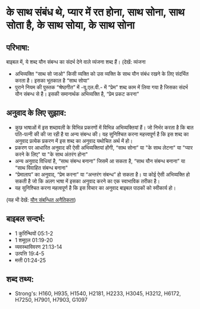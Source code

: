# के साथ संबंध थे, प्यार में रत होना, साथ सोना, साथ सोता है, के साथ सोया, के साथ सोना #  

## परिभाषा: ##

बाइबल में, ये शब्द यौन संबन्ध का संदर्भ देने वाले व्यंजना शब्द हैं। (देखें:    व्यंजना  

* अभिव्यक्ति "साथ सो जाओ" किसी व्यक्ति को उस व्यक्ति के साथ यौन संबंध रखने के लिए संदर्भित करता है। इसका भूतकाल है “साथ सोया”
* पुराने नियम की पुस्तक “श्रेष्ठगीत” में -यू.एल.वी.- में “प्रेम” शब्द काम में लिया गया है जिसका संदर्भ यौन संबन्ध से है। इसकी समानार्थक अभिव्यक्ति है, “प्रेम प्रकट करना”

## अनुवाद के लिए सुझाव: ##

* कुछ भाषाओं में इस शब्दावली के विभिन्न प्रकरणों में विभिन्न अभिव्यक्तियां हैं। जो निर्भर करता है कि बात पति-पत्नी की की जा रही है या अन्य संबन्ध की। यह सुनिश्चित करना महत्त्वपूर्ण है कि इस शब्द का अनुवाद प्रत्येक प्रकरण में इस शब्द का अनुवाद यथोचित अर्थ में हो।
* प्रकरण पर आधारित अनुवाद की ऐसी अभिव्यक्तियां होंगी, “साथ सोना”  या "के साथ लेटना" या "प्यार करने के लिए" या "के साथ अंतरंग होना"
* अन्य अनुवाद विधियां है, “साथ संबन्ध बनाना” जिसमें आ सकता है, “साथ यौन संबन्ध बनाना” या “साथ विवाहित संबन्ध बनाना"
* “प्रेमालाप” का अनुवाद, “प्रेम करना” या “अन्तरंग संबन्ध” हो सकता है। या कोई ऐसी अभिव्यक्ति हो सकती है जो कि अलग भाषा में इसका अनुवाद करने का एक स्वाभाविक तरीका है।
* यह सुनिश्चित करना महत्वपूर्ण है कि इस विचार का अनुवाद बाइबल पाठकों को स्वीकार्य हो।

(यह भी देखें: [यौन संबन्धित अनैतिकता](../fornication.md))

## बाइबल सन्दर्भ: ##

* 1 कुरिन्थियों 05:1-2
* 1 शमूएल 01:19-20
* व्यवस्थाविवरण 21:13-14
* उत्पत्ति 19:4-5
* मत्ती 01:24-25

## शब्द तथ्य: ##

* Strong's: H160, H935, H1540, H2181, H2233, H3045, H3212, H6172, H7250, H7901, H7903, G1097
